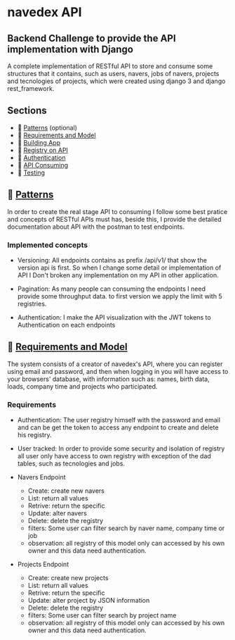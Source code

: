 # navedex API

## Backend Challenge to provide the API implementation with Django

A complete implementation of RESTful API to store and consume some structures that it contains, such as users, navers, jobs of navers, projects and tecnologies of projects, which were created using django 3 and django rest_framework.

## Sections

* :snake: [Patterns](#patterns-used) (optional)
* :blue_book: [Requirements and Model](#blue_book-creating-a-project)
* :page_with_curl: [Building App](#page_with_curl-creating-an-app)
* :page_with_curl: [Registry on API](#tv-creating-a-view)
* :art: [Authentication](#art-creating-a-template)
* :ticket: [API Consuming](#ticket-creating-a-model)
* :postbox: [Testing](#postbox-creating-model-objects-and-queries)

## :snake: [Patterns](optional)

In order to create the real stage API to consuming I follow some best pratice and concepts of RESTful APIs must has, beside this, I provide the detailed documentation about API with the postman to test endpoints.

### Implemented concepts

* Versioning: All endpoints contains as prefix /api/v1/ that show the version api is first. So when I change some detail or implementation of API I Don't broken any implementation on my API in other application.

* Pagination: As many people can consuming the endpoints I need provide some throughput data. to first version we apply the limit with 5 registries.

* Authentication: I make the API visualization with the JWT tokens to Authentication on each endpoints

## :blue_book: [Requirements and Model](#blue_book-creating-a-project)

The system consists of a creator of navedex's API, where you can register using email and password, and then when logging in you will have access to your browsers' database, with information such as: names, birth data, loads, company time and projects who participated.

### Requirements

* Authentication: The user registry himself with the password and email and can be get the token to access any endpoint to create and delete his registry.

* User tracked: In order to provide some security and isolation of registry all user only have access to own registry with exception of the dad tables, such as tecnologies and jobs.

* Navers Endpoint
    * Create: create new navers
    * List: return all values
    * Retrive: return the specific
    * Update: alter navers
    * Delete: delete the registry
    * filters: Some user can filter search by naver name, company time or job
    * observation: all registry of this model only can accessed by his own owner and this data need authentication.

* Projects Endpoint
    * Create: create new projects
    * List: return all values
    * Retrive: return the specific
    * Update: alter project by JSON information
    * Delete: delete the registry
    * filters: Some user can filter search by project name
    * observation: all registry of this model only can accessed by his own owner and this data need authentication.
